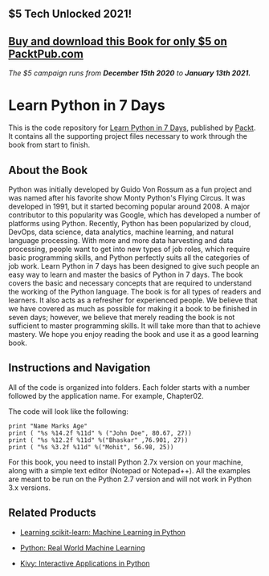 ## $5 Tech Unlocked 2021!
[Buy and download this Book for only $5 on PacktPub.com](https://www.packtpub.com/product/learn-python-in-7-days/9781787288386)
-----
*The $5 campaign         runs from __December 15th 2020__ to __January 13th 2021.__*

# Learn Python in 7 Days
This is the code repository for [Learn Python in 7 Days](https://www.packtpub.com/application-development/learn-python-7-days?utm_source=github&utm_medium=repository&utm_campaign=9781787288386), published by [Packt](https://www.packtpub.com/?utm_source=github). It contains all the supporting project files necessary to work through the book from start to finish.
## About the Book
Python was initially developed by Guido Von Rossum as a fun project and was named after his favorite show Monty Python's Flying Circus. It was developed in 1991, but it started becoming popular around 2008. A major contributor to this popularity was Google, which has developed a number of platforms using Python. Recently, Python has been popularized by cloud, DevOps, data science, data analytics, machine learning, and natural language processing. With more and more data harvesting and data processing, people want to get into new types of job roles, which require basic programming skills, and Python perfectly suits all the categories of job work. Learn Python in 7 days has been designed to give such people an easy way to learn and master the basics of Python in 7 days. The book covers the basic and necessary concepts that are required to understand the working of the Python language. The book is for all types of readers and learners. It also acts as a refresher for experienced people. We believe that we have covered as much as possible for making it a book to be finished in seven days; however, we believe that merely reading the book is not sufficient to master programming skills. It will take more than that to achieve mastery. We hope you enjoy reading the book and use it as a good learning book.
## Instructions and Navigation
All of the code is organized into folders. Each folder starts with a number followed by the application name. For example, Chapter02.



The code will look like the following:
```
print "Name Marks Age" 
print ( "%s %14.2f %11d" % ("John Doe", 80.67, 27)) 
print ( "%s %12.2f %11d" %("Bhaskar" ,76.901, 27))
print ( "%s %3.2f %11d" %("Mohit", 56.98, 25)) 
```

For this book, you need to install Python 2.7x version on your machine, along with a simple text editor (Notepad or Notepad++). All the examples are meant to be run on the Python 2.7 version and will not work in Python 3.x versions.

## Related Products
* [Learning scikit-learn: Machine Learning in Python](https://www.packtpub.com/big-data-and-business-intelligence/learning-scikit-learn-machine-learning-python?utm_source=github&utm_medium=repository&utm_campaign=9781783281930)

* [Python: Real World Machine Learning](https://www.packtpub.com/big-data-and-business-intelligence/python-real-world-machine-learning?utm_source=github&utm_medium=repository&utm_campaign=9781787123212)

* [Kivy: Interactive Applications in Python](https://www.packtpub.com/application-development/kivy-interactive-applications-python?utm_source=github&utm_medium=repository&utm_campaign=9781783281596)

